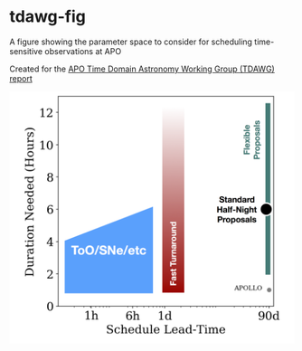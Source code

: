 # tdawg-fig
A figure showing the parameter space to consider for scheduling time-sensitive observations at APO

Created for the [APO Time Domain Astronomy Working Group (TDAWG) report](https://sites.google.com/a/uw.edu/tdawg/)

![](./demo-fig.png)
